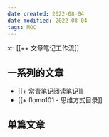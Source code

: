 ```yaml
---
date created: 2022-08-04
date modified: 2022-08-04
tags: MOC
---
```

x:: [[++ 文章笔记工作流]]

## 一系列的文章

- [[+ 常青笔记阅读笔记]]
- [[+ flomo101 - 思维方式目录]]

## 单篇文章
